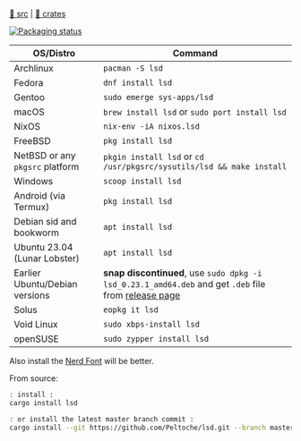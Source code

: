 [src/gh]: https://github.com/lsd-rs/lsd.git "(Apache-2.0) (Languages: Rust 99.0%, Shell 1.0%) The next gen ls command // 下一代 ls 命令"
[pkg/crates.io]: https://crates.io/crates/lsd ":: cargo install lsd"
[stat/repology]: https://repology.org/project/lsd/versions "lsd package versions - Repology"

[🦪 src][src/gh] | [🐚 crates][pkg/crates.io]

[![Packaging status](https://repology.org/badge/vertical-allrepos/lsd.svg?columns=3)][stat/repology]

| OS/Distro                       | Command                                                                                                                                          |
| ------------------------------- | ------------------------------------------------------------------------------------------------------------------------------------------------ |
| Archlinux                       | `pacman -S lsd`                                                                                                                                  |
| Fedora                          | `dnf install lsd`                                                                                                                                |
| Gentoo                          | `sudo emerge sys-apps/lsd`                                                                                                                       |
| macOS                           | `brew install lsd` or `sudo port install lsd`                                                                                                    |
| NixOS                           | `nix-env -iA nixos.lsd`                                                                                                                          |
| FreeBSD                         | `pkg install lsd`                                                                                                                                |
| NetBSD or any `pkgsrc` platform | `pkgin install lsd` or `cd /usr/pkgsrc/sysutils/lsd && make install`                                                                             |
| Windows                         | `scoop install lsd`                                                                                                                              |
| Android (via Termux)            | `pkg install lsd`                                                                                                                                |
| Debian sid and bookworm         | `apt install lsd`                                                                                                                                |
| Ubuntu 23.04 (Lunar Lobster)    | `apt install lsd`                                                                                                                                |
| Earlier Ubuntu/Debian versions  | **snap discontinued**, use `sudo dpkg -i lsd_0.23.1_amd64.deb` and get `.deb` file from [release page](https://github.com/Peltoche/lsd/releases) |
| Solus                           | `eopkg it lsd`                                                                                                                                   |
| Void Linux                      | `sudo xbps-install lsd`                                                                                                                          |
| openSUSE                        | `sudo zypper install lsd`                                                                                                                        |

Also install the [Nerd Font](https://github.com/ryanoasis/nerd-fonts.git "(MIT, Apache-2.0, CC BY-SA 4.0, CC 4, SIL OFL 1.1, ...) (Languages: CSS 42.5%, Shell 38.1%, Python 15.7%, PowerShell 3.6%, Dockerfile 0.1%) Iconic font aggregator, collection, & patcher. 3,600+ icons, 50+ patched fonts: Hack, Source Code Pro, more. Glyph collections: Font Awesome, Material Design Icons, Octicons, & more // 标志性字体聚合器、集合和修补程序。 3,600 多个图标，50 多种修补字体：Hack、Source Code Pro 等等。字形集合：Font Awesome、Material Design Icons、Octicons 等") will be better.

From source: 

~~~ sh
: install :
cargo install lsd

: or install the latest master branch commit :
cargo install --git https://github.com/Peltoche/lsd.git --branch master
~~~
